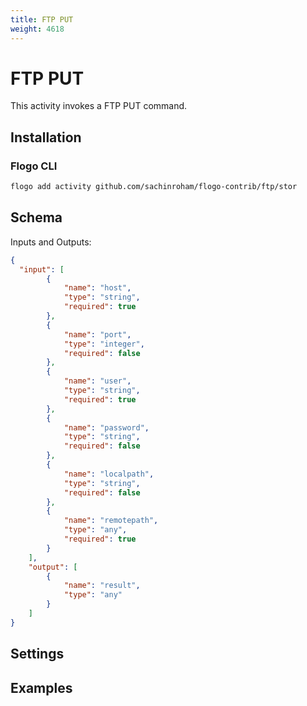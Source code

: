 ```yaml
---
title: FTP PUT
weight: 4618
---
```


# FTP PUT
This activity invokes a FTP PUT command.

## Installation

### Flogo CLI
```bash
flogo add activity github.com/sachinroham/flogo-contrib/ftp/stor
```

## Schema
Inputs and Outputs:

```json
{
  "input": [
		{
			"name": "host",
			"type": "string",
			"required": true
		},
		{
			"name": "port",
			"type": "integer",
			"required": false
		},
		{
			"name": "user",
			"type": "string",
			"required": true
		},
		{
			"name": "password",
			"type": "string",
			"required": false
		},
		{
			"name": "localpath",
			"type": "string",
			"required": false
		},
		{
			"name": "remotepath",
			"type": "any",
			"required": true
		}
	],
	"output": [
		{
			"name": "result",
			"type": "any"
		}
	]
}
```
## Settings


## Examples
